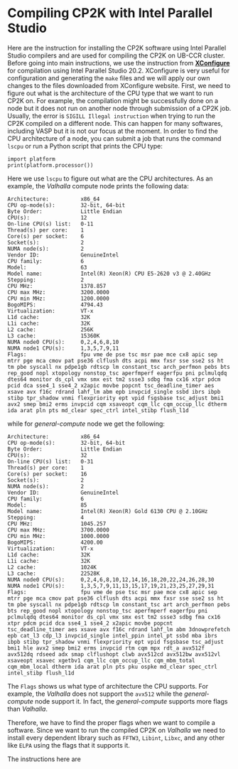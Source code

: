 # Compiling CP2K with Intel Parallel Studio


Here are the instruction for installing the CP2K software using Intel Parallel Studio compilers and are 
used for compiling the CP2K on UB-CCR cluster. Before going into main instructions, we use the instruction
from [**XConfigure**](https://xconfigure.readthedocs.io/en/latest/cp2k/) for compilation using Intel Parallel Studio 20.2. XConfigure is very useful
for configuration and generating the `make` files and we will apply our own changes to the files downloaded from XConfigure website.
First, we need to figure out what is the architecture of the CPU type that we want 
to run CP2K on. For example, the compilation might be successfully done on a node but 
it does not run on another node through submission of a CP2K job. Usually, the error is
`SIGILL Illegal instruction` when trying to run the CP2K compiled on a different node. This
can happen for many softwares, including VASP but it is not our focus at the moment.
In order to find the CPU architecture of a node, you can submit a job that runs the command `lscpu` or run a Python
script that prints the CPU type:

```
import platform
print(platform.processor())
```

Here we use `lscpu` to figure out what are the CPU architectures. As an example, the _Valhalla_ compute node prints the 
following data:

```
Architecture:          x86_64
CPU op-mode(s):        32-bit, 64-bit
Byte Order:            Little Endian
CPU(s):                12
On-line CPU(s) list:   0-11
Thread(s) per core:    1
Core(s) per socket:    6
Socket(s):             2
NUMA node(s):          2
Vendor ID:             GenuineIntel
CPU family:            6
Model:                 63
Model name:            Intel(R) Xeon(R) CPU E5-2620 v3 @ 2.40GHz
Stepping:              2
CPU MHz:               1378.857
CPU max MHz:           3200.0000
CPU min MHz:           1200.0000
BogoMIPS:              4794.43
Virtualization:        VT-x
L1d cache:             32K
L1i cache:             32K
L2 cache:              256K
L3 cache:              15360K
NUMA node0 CPU(s):     0,2,4,6,8,10
NUMA node1 CPU(s):     1,3,5,7,9,11
Flags:                 fpu vme de pse tsc msr pae mce cx8 apic sep mtrr pge mca cmov pat pse36 clflush dts acpi mmx fxsr sse sse2 ss ht tm pbe syscall nx pdpe1gb rdtscp lm constant_tsc arch_perfmon pebs bts rep_good nopl xtopology nonstop_tsc aperfmperf eagerfpu pni pclmulqdq dtes64 monitor ds_cpl vmx smx est tm2 ssse3 sdbg fma cx16 xtpr pdcm pcid dca sse4_1 sse4_2 x2apic movbe popcnt tsc_deadline_timer aes xsave avx f16c rdrand lahf_lm abm epb invpcid_single ssbd ibrs ibpb stibp tpr_shadow vnmi flexpriority ept vpid fsgsbase tsc_adjust bmi1 avx2 smep bmi2 erms invpcid cqm xsaveopt cqm_llc cqm_occup_llc dtherm ida arat pln pts md_clear spec_ctrl intel_stibp flush_l1d
```

while for _general-compute_ node we get the following:

```
Architecture:          x86_64
CPU op-mode(s):        32-bit, 64-bit
Byte Order:            Little Endian
CPU(s):                32
On-line CPU(s) list:   0-31
Thread(s) per core:    1
Core(s) per socket:    16
Socket(s):             2
NUMA node(s):          2
Vendor ID:             GenuineIntel
CPU family:            6
Model:                 85
Model name:            Intel(R) Xeon(R) Gold 6130 CPU @ 2.10GHz
Stepping:              4
CPU MHz:               1045.257
CPU max MHz:           3700.0000
CPU min MHz:           1000.0000
BogoMIPS:              4200.00
Virtualization:        VT-x
L1d cache:             32K
L1i cache:             32K
L2 cache:              1024K
L3 cache:              22528K
NUMA node0 CPU(s):     0,2,4,6,8,10,12,14,16,18,20,22,24,26,28,30
NUMA node1 CPU(s):     1,3,5,7,9,11,13,15,17,19,21,23,25,27,29,31
Flags:                 fpu vme de pse tsc msr pae mce cx8 apic sep mtrr pge mca cmov pat pse36 clflush dts acpi mmx fxsr sse sse2 ss ht tm pbe syscall nx pdpe1gb rdtscp lm constant_tsc art arch_perfmon pebs bts rep_good nopl xtopology nonstop_tsc aperfmperf eagerfpu pni pclmulqdq dtes64 monitor ds_cpl vmx smx est tm2 ssse3 sdbg fma cx16 xtpr pdcm pcid dca sse4_1 sse4_2 x2apic movbe popcnt tsc_deadline_timer aes xsave avx f16c rdrand lahf_lm abm 3dnowprefetch epb cat_l3 cdp_l3 invpcid_single intel_ppin intel_pt ssbd mba ibrs ibpb stibp tpr_shadow vnmi flexpriority ept vpid fsgsbase tsc_adjust bmi1 hle avx2 smep bmi2 erms invpcid rtm cqm mpx rdt_a avx512f avx512dq rdseed adx smap clflushopt clwb avx512cd avx512bw avx512vl xsaveopt xsavec xgetbv1 cqm_llc cqm_occup_llc cqm_mbm_total cqm_mbm_local dtherm ida arat pln pts pku ospke md_clear spec_ctrl intel_stibp flush_l1d
```

The `Flags` shows us what type of architecture the CPU supports. For example, the _Valhalla_ does not support the `avx512` while the _general-compute_ node support it. In fact, the _general-compute_ supports more flags than _Valhalla_. 

Therefore, we have to find the proper flags when we want to compile a software. Since we want to run the compiled CP2K on _Valhalla_ we need to install every dependent library 
such as `FFTW3`, `Libint`, `Libxc`, and any other like `ELPA` using the flags that it supports it.

The instructions here are 






